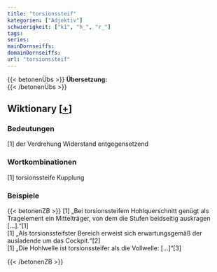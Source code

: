 ```yaml
---
title: "torsionssteif"
kategorien: ["Adjektiv"]
schwierigkeit: ["k1", "h_", "r_"]
tags:
series:
mainDornseiffs:
domainDornseiffs:
url: "torsionssteif"
---
```


{{< betonenÜbs >}}
**Übersetzung:**  
{{< /betonenÜbs >}}

## Wiktionary [[+](https://de.wiktionary.org/wiki/torsionssteif)]

### Bedeutungen
[1] der Verdrehung Widerstand entgegensetzend  

### Wortkombinationen
[1] torsionssteife Kupplung  

### Beispiele
{{< betonenZB >}}
[1] „Bei torsionssteifem Hohlquerschnitt genügt als Tragelement ein Mittelträger, von dem die Stufen beidseitig auskragen […].“[1]  
[1] „Als torsionssteifster Bereich erweist sich erwartungsgemäß der ausladende um das Cockpit.“[2]  
[1] „Die Hohlwelle ist torsionssteifer als die Vollwelle: […]“[3]  

{{< /betonenZB >}}

